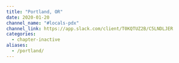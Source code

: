 ```yaml
---
title: "Portland, OR"
date: 2020-01-20
channel_name: "#locals-pdx"
channel_link: https://app.slack.com/client/T0KQTUZ2B/C5LNDLJER
categories:
  - chapter-inactive
aliases:
  - /portland/
---
```

